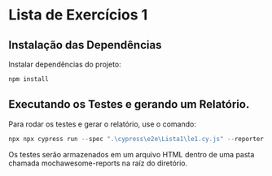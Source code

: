# Lista de Exercícios 1 


## Instalação das Dependências 

Instalar dependências do projeto:

```powershell
npm install
```

## Executando os Testes e gerando um Relatório.
Para rodar os testes e gerar o relatório, use o comando:

```powershell
npx npx cypress run --spec ".\cypress\e2e\Lista1\le1.cy.js" --reporter mochawesome
```

Os testes serão armazenados em um arquivo HTML dentro de uma pasta chamada mochawesome-reports na raíz do diretório.
